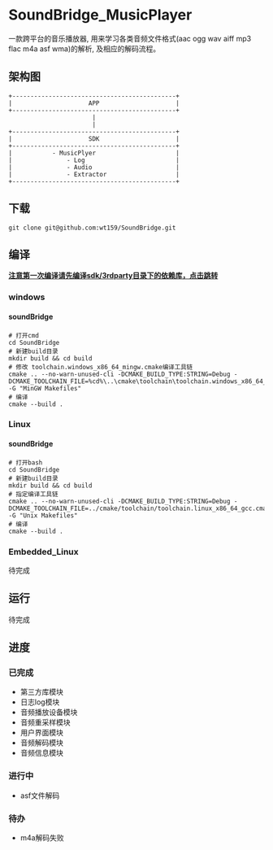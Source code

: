 # SoundBridge_MusicPlayer

一款跨平台的音乐播放器, 用来学习各类音频文件格式(aac ogg wav aiff mp3 flac m4a asf wma)的解析, 及相应的解码流程。

## 架构图

```shell
+---------------------------------------------+
|                     APP                     |
+---------------------------------------------+
                       |
                       |
+---------------------------------------------+
|                     SDK                     |
+---------------------------------------------+
|           - MusicPlyer                      |
|               - Log                         |
|               - Audio                       |
|               - Extractor                   |
+---------------------------------------------+
```

## 下载

```shell
git clone git@github.com:wt159/SoundBridge.git
```

## 编译

[**注意第一次编译请先编译sdk/3rdparty目录下的依赖库，点击跳转**](sdk/3rdparty/Readme.md)

### windows

#### soundBridge

```shell
# 打开cmd
cd SoundBridge
# 新建build目录
mkdir build && cd build
# 修改 toolchain.windows_x86_64_mingw.cmake编译工具链
cmake .. --no-warn-unused-cli -DCMAKE_BUILD_TYPE:STRING=Debug -DCMAKE_TOOLCHAIN_FILE=%cd%\..\cmake\toolchain\toolchain.windows_x86_64_mingw.cmake -G "MinGW Makefiles"
# 编译
cmake --build .
```

### Linux

#### soundBridge

```shell
# 打开bash
cd SoundBridge
# 新建build目录
mkdir build && cd build
# 指定编译工具链
cmake .. --no-warn-unused-cli -DCMAKE_BUILD_TYPE:STRING=Debug -DCMAKE_TOOLCHAIN_FILE=../cmake/toolchain/toolchain.linux_x86_64_gcc.cmake -G "Unix Makefiles"
# 编译
cmake --build .
```

### Embedded_Linux

待完成

## 运行

待完成

## 进度

### 已完成

* 第三方库模块
* 日志log模块
* 音频播放设备模块
* 音频重采样模块
* 用户界面模块
* 音频解码模块
* 音频信息模块

### 进行中

* asf文件解码

### 待办

* m4a解码失败
